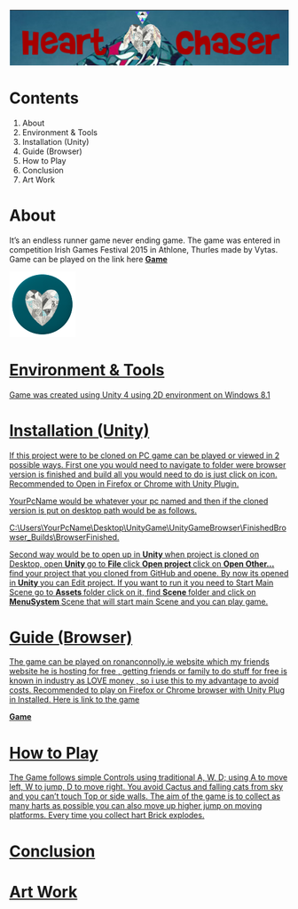 
![HartChaser Logo](https://github.com/VytasHub/UnityGameBrowser/blob/master/FinishedBrowser/Assets/MainLogo.png "HartChaser")

Contents
====================
1. About
2. Environment & Tools
3. Installation (Unity)
4. Guide (Browser)
5. How to Play
6. Conclusion
7. Art Work  


About
=============
It’s an endless runner game never ending game. The game was entered in competition Irish Games Festival 2015 in Athlone, Thurles made by Vytas.
Game can be played on the link here <a href="http://www.ronanconnolly.ie/unity/heartchaser/game.html"><strong>Game</strong> 

![HartChaser Logo](https://github.com/VytasHub/UnityGameBrowser/blob/master/FinishedBrowser/Assets/gameIcon.png "HartChaser")





Environment & Tools
=============

Game was created using Unity 4 using 2D environment on Windows 8.1 

Installation (Unity)
=============

If this project were to be cloned on PC game can be played or viewed in 2 possible ways. First one you would need to navigate to folder were browser version is finished and build all you would need to do is just click on icon. Recommended to Open in Firefox or Chrome with Unity Plugin.

YourPcName would be whatever your pc named and then if the cloned version is put on desktop path would be as follows.

C:\Users\YourPcName\Desktop\UnityGame\UnityGameBrowser\FinishedBrowser\_Builds\BrowserFinished.

Second way would be to open up in <b>Unity </b>when project is cloned on Desktop, open <b>Unity </b>go to <b>File </b> click <b>Open project </b>click on <b>Open Other… </b>find your project that you cloned from GitHub and opene. By now its opened in <b>Unity </b>you can Edit project. If you want to run it you need to Start Main Scene go to <b>Assets </b>folder click on it, find <b>Scene </b>folder and click on <b>MenuSystem </b>Scene that will start main Scene and you can play  game.

Guide (Browser)
=============

The game can be played on ronanconnolly.ie website which my friends website he is hosting for  free , getting friends or family to do stuff for free is known in industry as LOVE money , so i use this to my advantage to avoid costs. Recommended to play on Firefox or Chrome browser with Unity Plug in Installed. Here is link to the game 

<a href="http://www.ronanconnolly.ie/unity/heartchaser/game.html"><strong>Game</strong>




How to Play
=============

The Game follows simple Controls using traditional A, W, D; using A to move left, W to jump, D to move right. You avoid Cactus and falling cats from sky and you can’t touch Top or side walls. The aim of the game is to collect as many harts as possible you can also move up higher jump on moving platforms. Every time you collect hart Brick explodes.


Conclusion
=============

Art Work  
=============


